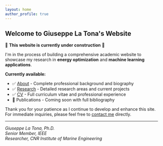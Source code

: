 ```yaml
---
layout: home
author_profile: true
---
```


## Welcome to Giuseppe La Tona's Website

🚧 **This website is currently under construction** 🚧

I'm in the process of building a comprehensive academic website to showcase my research in **energy optimization** and **machine learning applications**. 

**Currently available:**
- ✅ [About](/about/) - Complete professional background and biography
- ✅ [Research](/research/) - Detailed research areas and current projects  
- ✅ [CV](/cv/) - Full curriculum vitae and professional experience
- 🔄 Publications - Coming soon with full bibliography

Thank you for your patience as I continue to develop and enhance this site. For immediate inquiries, please feel free to [contact me](mailto:giuseppe.latona@cnr.it) directly.

---

*Giuseppe La Tona, Ph.D.*  
*Senior Member, IEEE*  
*Researcher, CNR Institute of Marine Engineering*